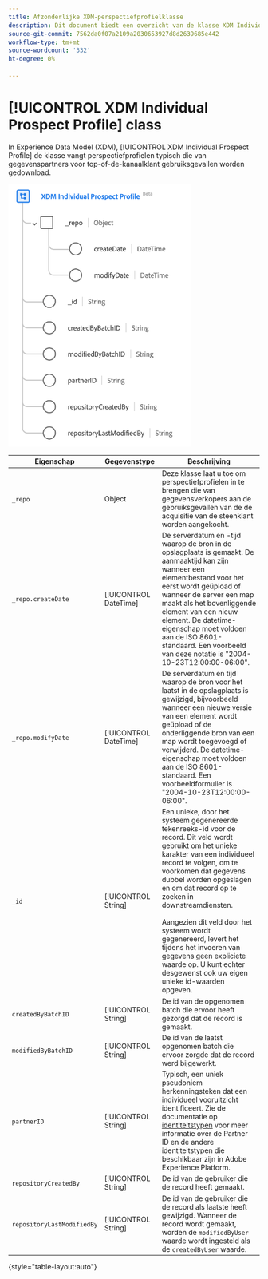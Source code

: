 ```yaml
---
title: Afzonderlijke XDM-perspectiefprofielklasse
description: Dit document biedt een overzicht van de klasse XDM Individual Prospect Profile in Experience Data Model (XDM).
source-git-commit: 7562da0f07a2109a2030653927d8d2639685e442
workflow-type: tm+mt
source-wordcount: '332'
ht-degree: 0%

---
```


# [!UICONTROL XDM Individual Prospect Profile] class

In Experience Data Model (XDM), [!UICONTROL XDM Individual Prospect Profile] de klasse vangt perspectiefprofielen typisch die van gegevenspartners voor top-of-de-kanaalklant gebruiksgevallen worden gedownload.

![Het schemadiagram van de klasse XDM Prospect.](../images/classes/individual-prospect-profile.png)

| Eigenschap | Gegevenstype | Beschrijving |
| --- | --- | --- |
| `_repo` | Object | Deze klasse laat u toe om perspectiefprofielen in te brengen die van gegevensverkopers aan de gebruiksgevallen van de de acquisitie van de steenklant worden aangekocht. |
| `_repo.createDate` | [!UICONTROL DateTime] | De serverdatum en -tijd waarop de bron in de opslagplaats is gemaakt. De aanmaaktijd kan zijn wanneer een elementbestand voor het eerst wordt geüpload of wanneer de server een map maakt als het bovenliggende element van een nieuw element. De datetime-eigenschap moet voldoen aan de ISO 8601-standaard. Een voorbeeld van deze notatie is &quot;2004-10-23T12:00:00-06:00&quot;. |
| `_repo.modifyDate` | [!UICONTROL DateTime] | De serverdatum en tijd waarop de bron voor het laatst in de opslagplaats is gewijzigd, bijvoorbeeld wanneer een nieuwe versie van een element wordt geüpload of de onderliggende bron van een map wordt toegevoegd of verwijderd. De datetime-eigenschap moet voldoen aan de ISO 8601-standaard. Een voorbeeldformulier is &quot;2004-10-23T12:00:00-06:00&quot;. |
| `_id` | [!UICONTROL String] | Een unieke, door het systeem gegenereerde tekenreeks-id voor de record. Dit veld wordt gebruikt om het unieke karakter van een individueel record te volgen, om te voorkomen dat gegevens dubbel worden opgeslagen en om dat record op te zoeken in downstreamdiensten.<br><br>Aangezien dit veld door het systeem wordt gegenereerd, levert het tijdens het invoeren van gegevens geen expliciete waarde op. U kunt echter desgewenst ook uw eigen unieke id-waarden opgeven. |
| `createdByBatchID` | [!UICONTROL String] | De id van de opgenomen batch die ervoor heeft gezorgd dat de record is gemaakt. |
| `modifiedByBatchID` | [!UICONTROL String] | De id van de laatst opgenomen batch die ervoor zorgde dat de record werd bijgewerkt. |
| `partnerID` | [!UICONTROL String] | Typisch, een uniek pseudoniem herkenningsteken dat een individueel vooruitzicht identificeert. Zie de documentatie op [identiteitstypen](../../identity-service/namespaces.md#identity-type) voor meer informatie over de Partner ID en de andere identiteitstypen die beschikbaar zijn in Adobe Experience Platform. |
| `repositoryCreatedBy` | [!UICONTROL String] | De id van de gebruiker die de record heeft gemaakt. |
| `repositoryLastModifiedBy` | [!UICONTROL String] | De id van de gebruiker die de record als laatste heeft gewijzigd. Wanneer de record wordt gemaakt, worden de `modifiedByUser` waarde wordt ingesteld als de `createdByUser` waarde. |

{style="table-layout:auto"}
